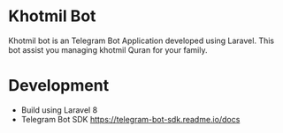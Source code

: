 # Khotmil Bot
Khotmil bot is an Telegram Bot Application developed using Laravel. This bot assist you managing khotmil Quran for your family.

# Development
- Build using Laravel 8
- Telegram Bot SDK https://telegram-bot-sdk.readme.io/docs
